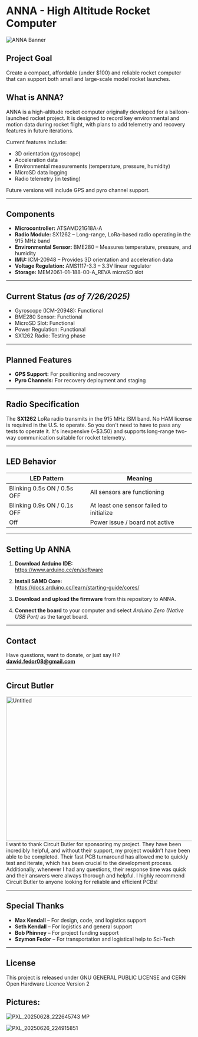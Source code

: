 # ANNA - High Altitude Rocket Computer

![ANNA Banner](https://github.com/user-attachments/assets/5f8c6b52-9430-48d5-be35-250324938b7b)

## Project Goal
Create a compact, affordable (under $100) and reliable rocket computer that can support both small and large-scale model rocket launches.

## What is ANNA?
ANNA is a high-altitude rocket computer originally developed for a balloon-launched rocket project. It is designed to record key environmental and motion data during rocket flight, with plans to add telemetry and recovery features in future iterations.

Current features include:
- 3D orientation (gyroscope)
- Acceleration data
- Environmental measurements (temperature, pressure, humidity)
- MicroSD data logging
- Radio telemetry (in testing)

Future versions will include GPS and pyro channel support.

---

## Components

- **Microcontroller:** ATSAMD21G18A-A  
- **Radio Module:** SX1262 – Long-range, LoRa-based radio operating in the 915 MHz band  
- **Environmental Sensor:** BME280 – Measures temperature, pressure, and humidity  
- **IMU:** ICM-20948 – Provides 3D orientation and acceleration data  
- **Voltage Regulation:** AMS1117-3.3 – 3.3V linear regulator  
- **Storage:** MEM2061-01-188-00-A_REVA microSD slot

---

## Current Status *(as of 7/26/2025)*
-  Gyroscope (ICM-20948): Functional  
-  BME280 Sensor: Functional  
-  MicroSD Slot: Functional  
-  Power Regulation: Functional  
-  SX1262 Radio: Testing phase

---

## Planned Features
- **GPS Support:** For positioning and recovery  
- **Pyro Channels:** For recovery deployment and staging

---

## Radio Specification
The **SX1262** LoRa radio transmits in the 915 MHz ISM band. No HAM license is required in the U.S. to operate. So you don't need to have to pass any tests to operate it. It's inexpensive (~$3.50) and supports long-range two-way communication suitable for rocket telemetry.

---

## LED Behavior

| LED Pattern                       | Meaning                                 |
|----------------------------------|-----------------------------------------|
| Blinking 0.5s ON / 0.5s OFF      | All sensors are functioning             |
| Blinking 0.9s ON / 0.1s OFF      | At least one sensor failed to initialize |
| Off                              | Power issue / board not active          |

---

## Setting Up ANNA

1. **Download Arduino IDE:**  
   https://www.arduino.cc/en/software

2. **Install SAMD Core:**  
   https://docs.arduino.cc/learn/starting-guide/cores/

3. **Download and upload the firmware** from this repository to ANNA.

4. **Connect the board** to your computer and select *Arduino Zero (Native USB Port)* as the target board.

---

## Contact
Have questions, want to donate, or just say Hi?  
 **dawid.fedor08@gmail.com**

---
## Circut Butler 
<img width="522" height="391" alt="Untitled" src="https://github.com/user-attachments/assets/06e3ae62-af05-45d0-a1b7-0cff9c340eda" />
I want to thank Circuit Butler for sponsoring my project. They have been incredibly helpful, and without their support, my project wouldn’t have been able to be completed. Their fast PCB turnaround has allowed me to quickly test and iterate, which has been crucial to the development process. Additionally, whenever I had any questions, their response time was quick and their answers were always thorough and helpful. I highly recommend Circuit Butler to anyone looking for reliable and efficient PCBs!

---

## Special Thanks

- **Max Kendall** – For design, code, and logistics support  
- **Seth Kendall** – For logistics and general support  
- **Bob Phinney** – For project funding support  
- **Szymon Fedor** – For transportation and logistical help to Sci-Tech

---

## License

This project is released under GNU GENERAL PUBLIC LICENSE and CERN Open Hardware Licence Version 2 

## Pictures:

![PXL_20250628_222645743 MP](https://github.com/user-attachments/assets/f4d5798f-349a-4c04-b334-0f21a0a2898a)

![PXL_20250626_224915851](https://github.com/user-attachments/assets/80ff6a53-6ed6-44d7-bf44-bd0294b0c7e5)


